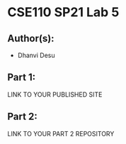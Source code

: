 # CSE110 SP21 Lab 5

## Author(s):
- Dhanvi Desu

## Part 1:

LINK TO YOUR PUBLISHED SITE

## Part 2:

LINK TO YOUR PART 2 REPOSITORY